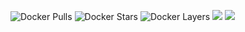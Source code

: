 ![Docker Pulls](https://img.shields.io/docker/pulls/andreybuturlakin/neodenwer.svg?style=popout)
![Docker Stars](https://img.shields.io/docker/stars/andreybuturlakin/neodenwer.svg?style=popout)
![Docker Layers](https://img.shields.io/microbadger/layers/andreybuturlakin/neodenwer.svg?style=popout)
![](https://img.shields.io/microbadger/image-size/andreybuturlakin/neodenwer/latest.svg?style=popout)
![](https://img.shields.io/docker/cloud/build/andreybuturlakin/neodenwer:v1.0.svg)
